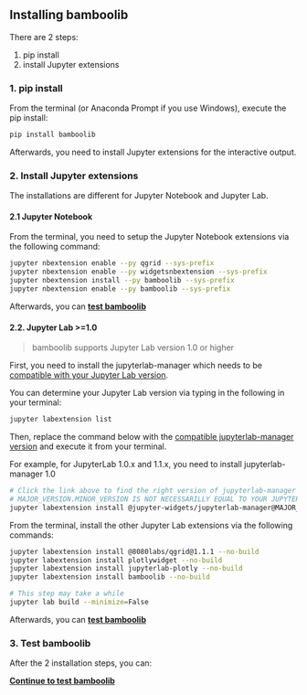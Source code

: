 ## Installing bamboolib

There are 2 steps:
1) pip install
2) install Jupyter extensions

### 1. pip install

From the terminal (or Anaconda Prompt if you use Windows), execute the pip install:
```bash
pip install bamboolib
```
Afterwards, you need to install Jupyter extensions for the interactive output.

### 2. Install Jupyter extensions

The installations are different for Jupyter Notebook and Jupyter Lab.

#### 2.1 Jupyter Notebook

From the terminal, you need to setup the Jupyter Notebook extensions via the following command:

```bash
jupyter nbextension enable --py qgrid --sys-prefix
jupyter nbextension enable --py widgetsnbextension --sys-prefix
jupyter nbextension install --py bamboolib --sys-prefix
jupyter nbextension enable --py bamboolib --sys-prefix
```

Afterwards, you can __[test bamboolib](https://github.com/tkrabel/bamboolib/blob/master/installation/bamboolib_test_run/without_virtual_environment.md#test-the-library)__


#### 2.2. Jupyter Lab >=1.0

> bamboolib supports Jupyter Lab version 1.0 or higher

First, you need to install the jupyterlab-manager which needs to be [compatible with your Jupyter Lab version](https://github.com/jupyter-widgets/ipywidgets/tree/master/packages/jupyterlab-manager#version-compatibility).

You can determine your Jupyter Lab version via typing in the following in your terminal:
```bash
jupyter labextension list
```

Then, replace the command below with the [compatible jupyterlab-manager version](https://github.com/jupyter-widgets/ipywidgets/tree/master/packages/jupyterlab-manager#version-compatibility) and execute it from your terminal.

For example, for JupyterLab 1.0.x and 1.1.x, you need to install jupyterlab-manager 1.0

```bash
# Click the link above to find the right version of jupyterlab-manager
# MAJOR_VERSION.MINOR_VERSION IS NOT NECESSARILLY EQUAL TO YOUR JUPYTERLAB VERSION
jupyter labextension install @jupyter-widgets/jupyterlab-manager@MAJOR_VERSION.MINOR_VERSION --no-build
```

From the terminal, install the other Jupyter Lab extensions via the following commands:

```bash
jupyter labextension install @8080labs/qgrid@1.1.1 --no-build
jupyter labextension install plotlywidget --no-build
jupyter labextension install jupyterlab-plotly --no-build
jupyter labextension install bamboolib --no-build

# This step may take a while
jupyter lab build --minimize=False
```

Afterwards, you can __[test bamboolib](https://github.com/tkrabel/bamboolib/blob/master/installation/bamboolib_test_run/without_virtual_environment.md#test-the-library)__


### 3. Test bamboolib

After the 2 installation steps, you can:


__[Continue to test bamboolib](https://github.com/tkrabel/bamboolib/blob/master/installation/bamboolib_test_run/without_virtual_environment.md#test-the-library)__
